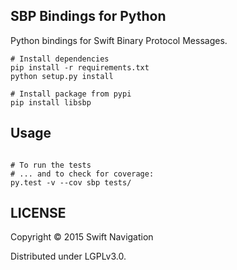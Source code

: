 ## SBP Bindings for Python

Python bindings for Swift Binary Protocol Messages.

```shell
# Install dependencies
pip install -r requirements.txt
python setup.py install

# Install package from pypi
pip install libsbp
```

## Usage

```python
```

```shell
# To run the tests
# ... and to check for coverage:
py.test -v --cov sbp tests/
```

## LICENSE

Copyright © 2015 Swift Navigation

Distributed under LGPLv3.0.
